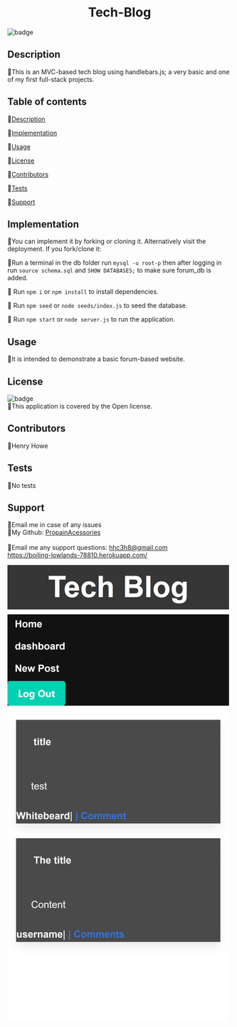 
  <h1 align="center"> Tech-Blog</h1>

  ![badge](https://img.shields.io/badge/license-Open-brightgreen)<br />

  ## Description
  🐔This is an MVC-based tech blog using handlebars.js; a very basic and one of my first full-stack projects.

  ## Table of contents
  🐔[Description](#description)

  🐔[Implementation](#implementation)

  🐔[Usage](#usage)

  🐔[License](#license)

  🐔[Contributors](#contributors)

  🐔[Tests](#tests)
  
  🐔[Support](#support)

  ## Implementation
  🐔You can implement it by forking or cloning it. Alternatively visit the deployment. If you fork/clone it:

  🐔Run a terminal in the db folder run ```mysql -u root-p``` then after logging in run ```source schema.sql``` and ```SHOW DATABASES;``` to make sure forum_db is added.

  🐔 Run ```npm i``` or ```npm install``` to install dependencies.

  🐔 Run ```npm seed``` or ```node seeds/index.js``` to seed the database.

  🐔 Run ```npm start``` or ```node server.js``` to run the application.

  ## Usage
  🐔It is intended to demonstrate a basic forum-based website.

  ## License
  ![badge](https://img.shields.io/badge/license-Open-brightgreen)
  <br/>
  🐔This application is covered by the Open license.
  
  ## Contributors
  🐔Henry Howe

  ## Tests
  🐔No tests

  ## Support
  🐔Email me in case of any issues<br/>
  🐔My Github: [PropainAcessories](https://github.com/undefined)<br/>
  <br/>
  🐔Email me any support questions: hhc3h8@gmail.com<br/>
  https://boiling-lowlands-78810.herokuapp.com/

![](assets/boiling-lowlands-78810.herokuapp.com_(Samsung%20Galaxy%20S8+).png)
